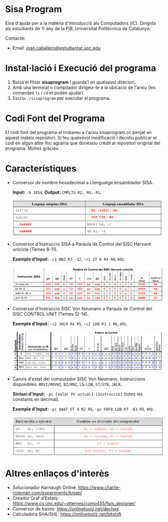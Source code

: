 # Sisa Program
Eina d'ajuda per a la matèria d'Introducció als Computadors (IC).
Dirigida als estudiants de 1r any de la FIB, Universitat Politècnica de Catalunya.

Contacte:
* Email: joan.caballero@estudiantat.upc.edu

# Instal·lació i Execució del programa
1. Baixa el fitxer __sisaprogram__ i guarda'l en qualsevol directori.
2. Amb una terminal o compilador dirigeix-te a la ubicació de l'arxiu (les comandes `ls` i `cd` et poden ajudar).
3. Escriu `./sisaprogram` per executar el programa.

# Codi Font del Programa
El codi font del programa el trobareu a l'arxiu sisaprogram.cc penjat en aquest mateix repositori.
Si feu qualsevol modificació i decidiu publicar el codi en algun altre lloc agrairia que donéssiu crèdit al repositori original del programa. Moltes gràcies. 

# Característiques
* Conversor de nombre hexadecimal a Llenguatge ensamblador SISA.

     **Input:** `-h 1854`. **Output:** `CMPLTU R2, R4, R1`.
     
     ![](Images/hexa_to_sisa.png)
     
* Conversor d'Instrucció SISA a Paraula de Control del SISC Harvard unicicle (Temes 8-11).

     **Exemple d'Input:** `-c1 BNZ R7 -12`, `-c1 ST 0 R4 R0`, etc.
     
     ![](Images/paraula_control_v1.png)

* Conversor d'Instrucció SISC Von Neumann a Paraula de Control del SISC CONTROL UNIT (Temes 12-14).

     **Exemple d'Input:** `-c2 JALR R4 R5`, `-c2 LDB R1 1 R6`, etc.
     
     ![](Images/paraula_control_v2.png)
     
* Canvis d'estat del computador SISC Von Neumann. Instruccions disponibles: `MOVI/MOVHI`, `BZ/BNZ`, `LD/LDB`, `ST/STB`, `JALR`.

     **Sintaxi d'Input:** `-pc [Valor PC actual] [Instrucció]` (totes les constants en decimal). 
    
     **Exemple d'Input:** `-pc 8A6F ST 9 R2 R5`, `-pc F0F8 LDB R7 -63 R5`, etc.
     
     ![](Images/pc.png)
     
# Altres enllaços d'interès
* Solucionador Karnaugh Online: https://www.charlie-coleman.com/experiments/kmap/
* Creador Graf d'Estats: https://www.cs.unc.edu/~otternes/comp455/fsm_designer/
* Conversor de bases: https://onlinetoolz.net/dechex
* Calculadora SHA/SHL: https://onlinetoolz.net/bitshift
